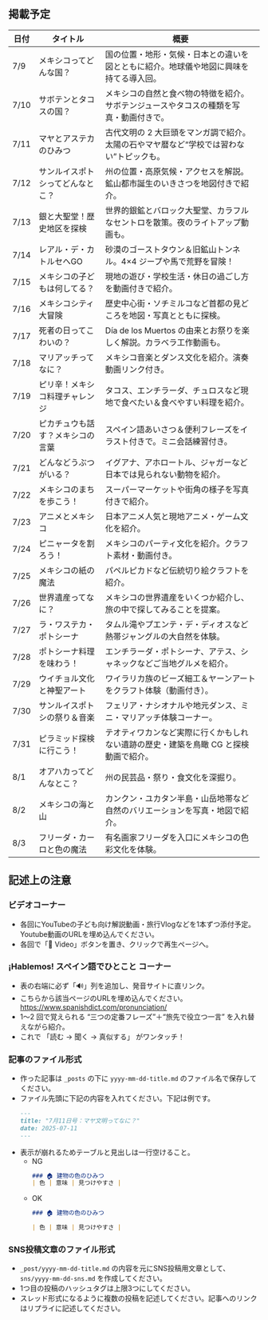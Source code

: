 ## 掲載予定

| 日付  | タイトル                               | 概要                                                                                         |
|------|----------------------------------------|----------------------------------------------------------------------------------------------|
| 7/9  | メキシコってどんな国？                  | 国の位置・地形・気候・日本との違いを図とともに紹介。地球儀や地図に興味を持てる導入回。                 |
| 7/10 | サボテンとタコスの国？                  | メキシコの自然と食べ物の特徴を紹介。サボテンジュースやタコスの種類を写真・動画付きで。               |
| 7/11 | マヤとアステカのひみつ                 | 古代文明の 2 大巨頭をマンガ調で紹介。太陽の石やマヤ暦など“学校では習わない”トピックも。              |
| 7/12 | サンルイスポトシってどんなとこ？         | 州の位置・高原気候・アクセスを解説。鉱山都市誕生のいきさつを地図付きで紹介。                         |
| 7/13 | 銀と大聖堂！歴史地区を探検              | 世界的銀鉱とバロック大聖堂、カラフルなセントロを散策。夜のライトアップ動画も。                        |
| 7/14 | レアル・デ・カトルセへGO               | 砂漠のゴーストタウン＆旧鉱山トンネル。4×4 ジープや馬で荒野を冒険！                                   |
| 7/15 | メキシコの子どもは何してる？            | 現地の遊び・学校生活・休日の過ごし方を動画付きで紹介。                                                |
| 7/16 | メキシコシティ大冒険                   | 歴史中心街・ソチミルコなど首都の見どころを地図・写真とともに探検。                                     |
| 7/17 | 死者の日ってこわいの？                 | Día de los Muertos の由来とお祭りを楽しく解説。カラベラ工作動画も。                                   |
| 7/18 | マリアッチってなに？                   | メキシコ音楽とダンス文化を紹介。演奏動画リンク付き。                                                 |
| 7/19 | ピリ辛！メキシコ料理チャレンジ          | タコス、エンチラーダ、チュロスなど現地で食べたい＆食べやすい料理を紹介。                                |
| 7/20 | ピカチュウも話す？メキシコの言葉        | スペイン語あいさつ＆便利フレーズをイラスト付きで。ミニ会話練習付き。                                   |
| 7/21 | どんなどうぶつがいる？                 | イグアナ、アホロートル、ジャガーなど日本では見られない動物を紹介。                                     |
| 7/22 | メキシコのまちを歩こう！               | スーパーマーケットや街角の様子を写真付きで紹介。                                                      |
| 7/23 | アニメとメキシコ                       | 日本アニメ人気と現地アニメ・ゲーム文化を紹介。                                                        |
| 7/24 | ピニャータを割ろう！                   | メキシコのパーティ文化を紹介。クラフト素材・動画付き。                                                |
| 7/25 | メキシコの紙の魔法                    | パペルピカドなど伝統切り絵クラフトを紹介。                                                            |
| 7/26 | 世界遺産ってなに？                    | メキシコの世界遺産をいくつか紹介し、旅の中で探してみることを提案。                                     |
| 7/27 | ラ・ワステカ・ポトシーナ               | タムル滝やプエンテ・デ・ディオスなど熱帯ジャングルの大自然を体験。                                   |
| 7/28 | ポトシーナ料理を味わう！               | エンチラーダ・ポトシーナ、アテス、シャネックなどご当地グルメを紹介。                                  |
| 7/29 | ウイチョル文化と神聖アート             | ワイラリカ族のビーズ細工＆ヤーンアートをクラフト体験（動画付き）。                                     |
| 7/30 | サンルイスポトシの祭り＆音楽            | フェリア・ナシオナルや地元ダンス、ミニ・マリアッチ体験コーナー。                                      |
| 7/31 | ピラミッド探検に行こう！               | テオティワカンなど実際に行くかもしれない遺跡の歴史・建築を鳥瞰 CG と探検動画で紹介。                  |
| 8/1  | オアハカってどんなとこ？               | 州の民芸品・祭り・食文化を深掘り。                                                                 |
| 8/2  | メキシコの海と山                       | カンクン・ユカタン半島・山岳地帯など自然のバリエーションを写真・地図で紹介。                          |
| 8/3  | フリーダ・カーロと色の魔法             | 有名画家フリーダを入口にメキシコの色彩文化を体験。                                                   |


## 記述上の注意
### ビデオコーナー
- 各回にYouTubeの子ども向け解説動画・旅行Vlogなどを1本ずつ添付予定。Youtube動画のURLを埋め込んでください。
- 各回で「🔗 Video」ボタンを置き、クリックで再生ページへ。

### ¡Hablemos! スペイン語でひとこと コーナー  
- 表の右端に必ず「🔊」列を追加し、発音サイトに直リンク。
- こちらから該当ページのURLを埋め込んでください。 https://www.spanishdict.com/pronunciation/
- 1〜2 回で覚えられる “三つの定番フレーズ”＋“旅先で役立つ一言” を入れ替えながら紹介。
- これで 「読む → 聞く → 真似する」 がワンタッチ！

### 記事のファイル形式
- 作った記事は `_posts` の下に `yyyy-mm-dd-title.md` のファイル名で保存してください。
- ファイル先頭に下記の内容を入れてください。下記は例です。
  ```md
  ---
  title: "7月11日号：マヤ文明ってなに？"
  date: 2025-07-11
  ---
- 表示が崩れるためテーブルと見出しは一行空けること。
  - NG
    ```md
    ### 🏠 建物の色のひみつ
    | 色 | 意味 | 見つけやすさ |
    ```
  - OK
    ```md
    ### 🏠 建物の色のひみつ

    | 色 | 意味 | 見つけやすさ |
    ```


### SNS投稿文章のファイル形式
- `_post/yyyy-mm-dd-title.md` の内容を元にSNS投稿用文章として、 `sns/yyyy-mm-dd-sns.md` を作成してください。
- 1つ目の投稿のハッシュタグは上限3つにしてください。
- スレッド形式になるように複数の投稿を記述してください。記事へのリンクはリプライに記述してください。

